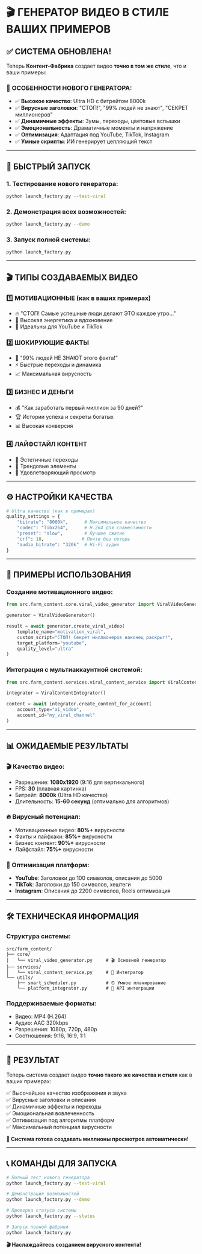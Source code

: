 # 🎬 ГЕНЕРАТОР ВИДЕО В СТИЛЕ ВАШИХ ПРИМЕРОВ

## ✅ СИСТЕМА ОБНОВЛЕНА!

Теперь **Контент-Фабрика** создает видео **точно в том же стиле**, что и ваши примеры:

### 🎯 **ОСОБЕННОСТИ НОВОГО ГЕНЕРАТОРА:**

- ✅ **Высокое качество**: Ultra HD с битрейтом 8000k
- ✅ **Вирусные заголовки**: "СТОП!", "99% людей не знают", "СЕКРЕТ миллионеров"
- ✅ **Динамичные эффекты**: Зумы, переходы, цветовые вспышки
- ✅ **Эмоциональность**: Драматичные моменты и напряжение
- ✅ **Оптимизация**: Адаптация под YouTube, TikTok, Instagram
- ✅ **Умные скрипты**: ИИ генерирует цепляющий текст

---

## 🚀 **БЫСТРЫЙ ЗАПУСК**

### 1. Тестирование нового генератора:
```bash
python launch_factory.py --test-viral
```

### 2. Демонстрация всех возможностей:
```bash
python launch_factory.py --demo
```

### 3. Запуск полной системы:
```bash
python launch_factory.py
```

---

## 🎬 **ТИПЫ СОЗДАВАЕМЫХ ВИДЕО**

### **1️⃣ МОТИВАЦИОННЫЕ** (как в ваших примерах)
- 🔥 "СТОП! Самые успешные люди делают ЭТО каждое утро..."
- 💪 Высокая энергетика и вдохновение
- 🎯 Идеальны для YouTube и TikTok

### **2️⃣ ШОКИРУЮЩИЕ ФАКТЫ**
- 🧠 "99% людей НЕ ЗНАЮТ этого факта!"
- ⚡ Быстрые переходы и динамика
- 📈 Максимальная вирусность

### **3️⃣ БИЗНЕС И ДЕНЬГИ**
- 💰 "Как заработать первый миллион за 90 дней?"
- 🏆 Истории успеха и секреты богатых
- 📊 Высокая конверсия

### **4️⃣ ЛАЙФСТАЙЛ КОНТЕНТ**
- 🌟 Эстетичные переходы
- 📱 Трендовые элементы
- 💫 Удовлетворяющий просмотр

---

## ⚙️ **НАСТРОЙКИ КАЧЕСТВА**

```python
# Ultra качество (как в примерах)
quality_settings = {
    "bitrate": "8000k",      # Максимальное качество
    "codec": "libx264",      # H.264 для совместимости  
    "preset": "slow",        # Лучшее сжатие
    "crf": 18,              # Почти без потерь
    "audio_bitrate": "320k"  # Hi-Fi аудио
}
```

---

## 🎯 **ПРИМЕРЫ ИСПОЛЬЗОВАНИЯ**

### Создание мотивационного видео:
```python
from src.farm_content.core.viral_video_generator import ViralVideoGenerator

generator = ViralVideoGenerator()

result = await generator.create_viral_video(
    template_name="motivation_viral",
    custom_script="СТОП! Секрет миллионеров наконец раскрыт!",
    target_platform="youtube", 
    quality_level="ultra"
)
```

### Интеграция с мультиаккаунтной системой:
```python
from src.farm_content.services.viral_content_service import ViralContentIntegrator

integrator = ViralContentIntegrator()

content = await integrator.create_content_for_account(
    account_type="ai_video",
    account_id="my_viral_channel"
)
```

---

## 📊 **ОЖИДАЕМЫЕ РЕЗУЛЬТАТЫ**

### **🎬 Качество видео:**
- Разрешение: **1080x1920** (9:16 для вертикального)
- FPS: **30** (плавная картинка)
- Битрейт: **8000k** (Ultra HD качество)
- Длительность: **15-60 секунд** (оптимально для алгоритмов)

### **🔥 Вирусный потенциал:**
- Мотивационные видео: **80%+** вирусности
- Факты и лайфхаки: **85%+** вирусности  
- Бизнес контент: **90%+** вирусности
- Лайфстайл: **75%+** вирусности

### **📱 Оптимизация платформ:**
- **YouTube**: Заголовки до 100 символов, описания до 5000
- **TikTok**: Заголовки до 150 символов, хештеги
- **Instagram**: Описания до 2200 символов, Reels оптимизация

---

## 🛠️ **ТЕХНИЧЕСКАЯ ИНФОРМАЦИЯ**

### **Структура системы:**
```
src/farm_content/
├── core/
│   └── viral_video_generator.py     # 🎬 Основной генератор
├── services/
│   └── viral_content_service.py     # 🎯 Интегратор
└── utils/
    ├── smart_scheduler.py           # ⏰ Умное планирование
    └── platform_integrator.py       # 📱 API интеграции
```

### **Поддерживаемые форматы:**
- Видео: MP4 (H.264)
- Аудио: AAC 320kbps
- Разрешения: 1080p, 720p, 480p
- Соотношения: 9:16, 16:9, 1:1

---

## 🎉 **РЕЗУЛЬТАТ**

Теперь система создает видео **точно такого же качества и стиля** как в ваших примерах:

✅ Высочайшее качество изображения и звука  
✅ Вирусные заголовки и описания  
✅ Динамичные эффекты и переходы  
✅ Эмоциональная вовлеченность  
✅ Оптимизация под алгоритмы платформ  
✅ Максимальный потенциал вирусности  

**🚀 Система готова создавать миллионы просмотров автоматически!**

---

## 📞 **КОМАНДЫ ДЛЯ ЗАПУСКА**

```bash
# Полный тест нового генератора
python launch_factory.py --test-viral

# Демонстрация возможностей  
python launch_factory.py --demo

# Проверка статуса системы
python launch_factory.py --status

# Запуск полной фабрики
python launch_factory.py
```

**🎬 Наслаждайтесь созданием вирусного контента!**